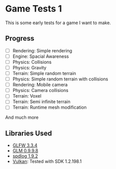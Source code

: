 # Game Tests 1
This is some early tests for a game I want to make.
## Progress
- [ ] Rendering: Simple rendering
- [ ] Engine: Spacial Awareness
- [ ] Physics: Collisions
- [ ] Physics: Gravity
- [ ] Terrain: Simple random terrain
- [ ] Physics: Simple random terrain with collisions
- [ ] Rendering: Mobile camera
- [ ] Physics: Camera collisions
- [ ] Terrain: Voxel
- [ ] Terrain: Semi infinite terrain
- [ ] Terrain: Runtime mesh modification

And much more
## Libraries Used
* [GLFW 3.3.4](https://www.glfw.org/)
* [GLM 0.9.9.8](https://github.com/g-truc/glm)
* [spdlog 1.9.2](https://github.com/gabime/spdlog)
* [Vulkan](https://www.khronos.org/vulkan/): Tested with SDK 1.2.198.1
